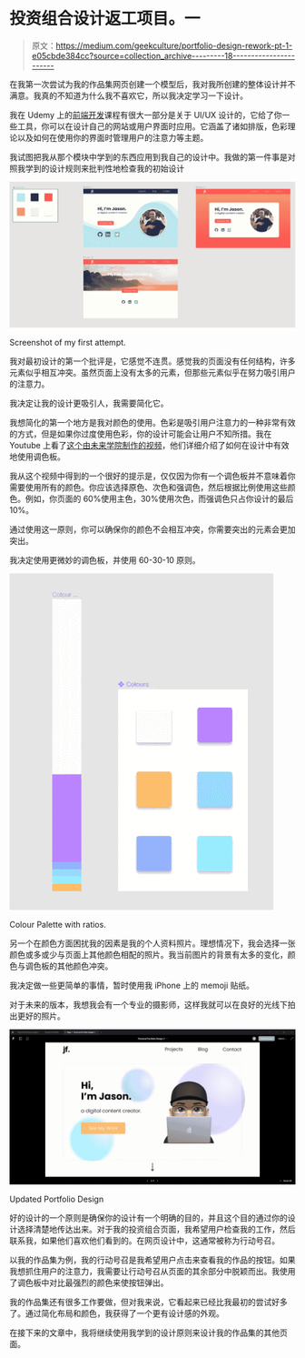 # 投资组合设计返工项目。一

> 原文：<https://medium.com/geekculture/portfolio-design-rework-pt-1-e05cbde384cc?source=collection_archive---------18----------------------->

在我第一次尝试为我的作品集网页创建一个模型后，我对我所创建的整体设计并不满意。我真的不知道为什么我不喜欢它，所以我决定学习一下设计。

我在 Udemy 上的[前端开发](https://www.udemy.com/share/101qYw3@wYzD5g-Bnhchx4iTGbbnFfFA65gbUBIF-I54NrSPRlmboqFkNvBvEQJp3ThVLyAq/)课程有很大一部分是关于 UI/UX 设计的，它给了你一些工具，你可以在设计自己的网站或用户界面时应用。它涵盖了诸如排版，色彩理论以及如何在使用你的界面时管理用户的注意力等主题。

我试图把我从那个模块中学到的东西应用到我自己的设计中。我做的第一件事是对照我学到的设计规则来批判性地检查我的初始设计

![](img/dd0c2384f92a262e16470e535084e5b7.png)

Screenshot of my first attempt.

我对最初设计的第一个批评是，它感觉不连贯。感觉我的页面没有任何结构，许多元素似乎相互冲突。虽然页面上没有太多的元素，但那些元素似乎在努力吸引用户的注意力。

我决定让我的设计更吸引人，我需要简化它。

我想简化的第一个地方是我对颜色的使用。色彩是吸引用户注意力的一种非常有效的方式，但是如果你过度使用色彩，你的设计可能会让用户不知所措。我在 Youtube 上看了[这个由未来学院制作的视频](https://www.youtube.com/watch?v=eXcKOqviLE0)，他们详细介绍了如何在设计中有效地使用调色板。

我从这个视频中得到的一个很好的提示是，仅仅因为你有一个调色板并不意味着你需要使用所有的颜色。你应该选择原色、次色和强调色，然后根据比例使用这些颜色。例如，你页面的 60%使用主色，30%使用次色，而强调色只占你设计的最后 10%。

通过使用这一原则，你可以确保你的颜色不会相互冲突，你需要突出的元素会更加突出。

我决定使用更微妙的调色板，并使用 60-30-10 原则。

![](img/a80edd178ffff799eca9a85cae9f2e74.png)

Colour Palette with ratios.

另一个在颜色方面困扰我的因素是我的个人资料照片。理想情况下，我会选择一张颜色或多或少与页面上其他颜色相配的照片。我当前图片的背景有太多的变化，颜色与调色板的其他颜色冲突。

我决定做一些更简单的事情，暂时使用我 iPhone 上的 memoji 贴纸。

对于未来的版本，我想我会有一个专业的摄影师，这样我就可以在良好的光线下拍出更好的照片。

![](img/0027c54b2292f65209f36f5a7de05ebc.png)

Updated Portfolio Design

好的设计的一个原则是确保你的设计有一个明确的目的，并且这个目的通过你的设计选择清楚地传达出来。对于我的投资组合页面，我希望用户检查我的工作，然后联系我，如果他们喜欢他们看到的。在网页设计中，这通常被称为行动号召。

以我的作品集为例，我的行动号召是我希望用户点击来查看我的作品的按钮。如果我想抓住用户的注意力，我需要让行动号召从页面的其余部分中脱颖而出。我使用了调色板中对比最强烈的颜色来使按钮弹出。

我的作品集还有很多工作要做，但对我来说，它看起来已经比我最初的尝试好多了。通过简化布局和颜色，我获得了一个更有设计感的外观。

在接下来的文章中，我将继续使用我学到的设计原则来设计我的作品集的其他页面。